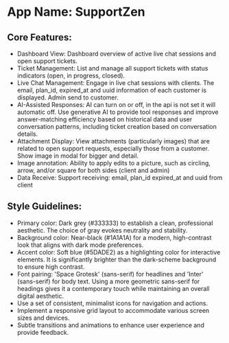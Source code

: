 # **App Name**: SupportZen

## Core Features:

- Dashboard View: Dashboard overview of active live chat sessions and open support tickets.
- Ticket Management: List and manage all support tickets with status indicators (open, in progress, closed).
- Live Chat Management: Engage in live chat sessions with clients. The email, plan_id, expired_at and uuid information of each customer is displayed. Admin send to customer.
- AI-Assisted Responses: AI can turn on or off, in the api is not set it will automatic off. Use generative AI to provide tool responses and improve answer-matching efficiency based on historical data and user conversation patterns, including ticket creation based on conversation details.
- Attachment Display: View attachments (particularly images) that are related to open support requests, especially those from a customer. Show image in modal for bigger and detail.
- Image annotation: Ability to apply edits to a picture, such as circling, arrow, and/or square for both sides (client and admin)
- Data Receive: Support receiving: email, plan_id expired_at and uuid from client

## Style Guidelines:

- Primary color: Dark grey (#333333) to establish a clean, professional aesthetic. The choice of gray evokes neutrality and stability.
- Background color: Near-black (#1A1A1A) for a modern, high-contrast look that aligns with dark mode preferences.
- Accent color: Soft blue (#5DADE2) as a highlighting color for interactive elements. It is significantly brighter than the dark-scheme background to ensure high contrast.
- Font pairing: 'Space Grotesk' (sans-serif) for headlines and 'Inter' (sans-serif) for body text. Using a more geometric sans-serif for headings gives it a contemporary touch while maintaining an overall digital aesthetic.
- Use a set of consistent, minimalist icons for navigation and actions.
- Implement a responsive grid layout to accommodate various screen sizes and devices.
- Subtle transitions and animations to enhance user experience and provide feedback.